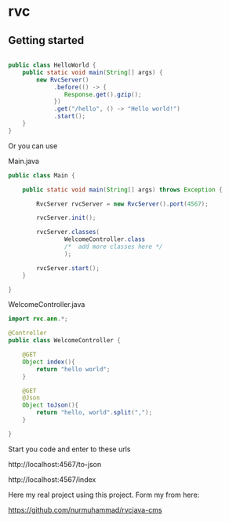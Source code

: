 # rvc

Getting started
---------------

```java

public class HelloWorld {
    public static void main(String[] args) {
        new RvcServer()
             .before(() -> {
                Response.get().gzip();
             })
             .get("/hello", () -> "Hello world!")
             .start();
    }
}
```

Or you can use

Main.java
```java
public class Main {

    public static void main(String[] args) throws Exception {

        RvcServer rvcServer = new RvcServer().port(4567);

        rvcServer.init();

        rvcServer.classes(
                WelcomeController.class
                /*  add more classes here */
                );

        rvcServer.start();
    }

}
```

WelcomeController.java
```java
import rvc.ann.*;

@Controller
public class WelcomeController {

    @GET
    Object index(){
        return "hello world";
    }

    @GET
    @Json
    Object toJson(){
        return "hello, world".split(",");
    }

}

```
Start you code and enter to these urls

http://localhost:4567/to-json

http://localhost:4567/index


Here my real project using this project. Form my from here:

https://github.com/nurmuhammad/rvcjava-cms